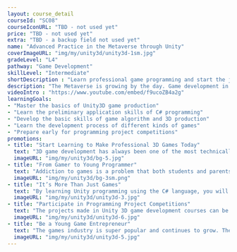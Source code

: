 ```yaml
---
layout: course_detail
courseId: "SC08"
courseIconURL: "TBD - not used yet"
price: "TBD - not used yet"
extra: "TBD - a backup field not used yet"
name: "Advanced Practice in the Metaverse through Unity"
coverImageURL: "img/my/unity3d/unity3d-1sm.jpg"
gradeLevel: "L4"
pathway: "Game Development"
skillLevel: "Intermediate"
shortDescription : "Learn professional game programming and start the journey from game player to game developer!"
description: "The Metaverse is growing by the day. Game development in the future will be one of the most prominent and lucrative entertainment industries. Our Unity camp will allow students to get a head start on the metaverse by showing them the fundamentals of C# development within the Unity game engine. Students will learn how real developers in the industry use game engines to architect projects, and even make their own games to show to others."
videoIntro : "https://www.youtube.com/embed/f9ucoZB4a2g"
learningGoals:
- "Master the basics of Unity3D game production"
- "Learn the preliminary application skills of C# programming"
- "Develop the basic skills of game algorithm and 3D production"
- "Learn the development process of different kinds of games"
- "Prepare early for programming project competitions"
promotions:
- title: "Start Learning to Make Professional 3D Games Today"
  text: "3D game development has always been one of the most technically challenging areas of computer programming, but the powerful platform of Unity3D makes this area no longer inaccessible. Even without any programming background, you can learn to make professional 3D games rapidly."
  imageURL: "img/my/unity3d/bg-5.jpg"
- title: "From Gamer to Young Programmer"
  text: "Addiction to games is a problem that both students and parents have to face, but this interest in games can be better served towards creativity and innovation. Creating games through programming is the best way to motivate students' interest in learning computer programming."
  imageURL: "img/my/unity3d/bg-3sm.png"
- title: "It’s More Than Just Games"
  text: "By learning Unity programming using the C# language, you will learn to master a challenging programming language that is used throughout the industry. By learning Unity, you are already immersing yourself with valuable work experience."
  imageURL: "img/my/unity3d/unity3d-3.jpg"
- title: "Participate in Programming Project Competitions"
  text: "The projects made in Unity 3D game development courses can be great submissions for programming project competitions. Get creative! Get involved in solving life's problems, do experiments, publish projects, and build a foundation for college applications."
  imageURL: "img/my/unity3d/unity3d-6.jpg"
- title: "Be a Young Game Entrepreneur"
  text: "The games industry is super popular and continues to grow. The younger generation always sets the bar higher in the industry and innovates when it comes to games and design. By learning Unity, you will be part of this movement."
  imageURL: "img/my/unity3d/unity3d-5.jpg"
---
```

